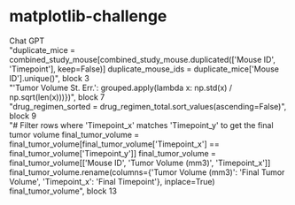 # matplotlib-challenge

Chat GPT  
"duplicate_mice = combined_study_mouse[combined_study_mouse.duplicated(['Mouse ID', 'Timepoint'], keep=False)]
duplicate_mouse_ids = duplicate_mice['Mouse ID'].unique()", block 3  
"'Tumor Volume St. Err.': grouped.apply(lambda x: np.std(x) / np.sqrt(len(x)))})", block 7  
"drug_regimen_sorted = drug_regimen_total.sort_values(ascending=False)", block 9  
"# Filter rows where 'Timepoint_x' matches 'Timepoint_y' to get the final tumor volume
final_tumor_volume = final_tumor_volume[final_tumor_volume['Timepoint_x'] == final_tumor_volume['Timepoint_y']]
final_tumor_volume = final_tumor_volume[['Mouse ID', 'Tumor Volume (mm3)', 'Timepoint_x']]
final_tumor_volume.rename(columns={'Tumor Volume (mm3)': 'Final Tumor Volume', 'Timepoint_x': 'Final Timepoint'}, inplace=True)
final_tumor_volume", block 13  